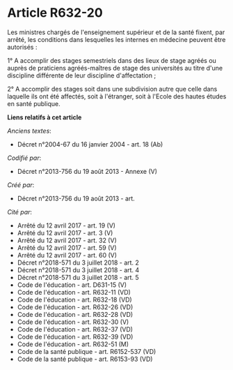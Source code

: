 # Article R632-20

Les ministres chargés de l'enseignement supérieur et de la santé fixent, par arrêté, les conditions dans lesquelles les
internes en médecine peuvent être autorisés :

1° A accomplir des stages semestriels dans des lieux de stage agréés ou auprès de praticiens agréés-maîtres de stage des
universités au titre d'une discipline différente de leur discipline d'affectation ;

2° A accomplir des stages soit dans une subdivision autre que celle dans laquelle ils ont été affectés, soit à l'étranger,
soit à l'Ecole des hautes études en santé publique.

**Liens relatifs à cet article**

_Anciens textes_:

  - Décret n°2004-67 du 16 janvier 2004 - art. 18 (Ab)

_Codifié par_:

  - Décret n°2013-756 du 19 août 2013 -  Annexe (V)

_Créé par_:

  - Décret n°2013-756 du 19 août 2013 - art.

_Cité par_:

  - Arrêté du 12 avril 2017 - art. 19 (V)
  - Arrêté du 12 avril 2017 - art. 3 (V)
  - Arrêté du 12 avril 2017 - art. 32 (V)
  - Arrêté du 12 avril 2017 - art. 59 (V)
  - Arrêté du 12 avril 2017 - art. 60 (V)
  - Décret n°2018-571 du 3 juillet 2018 - art. 2
  - Décret n°2018-571 du 3 juillet 2018 - art. 4
  - Décret n°2018-571 du 3 juillet 2018 - art. 5
  - Code de l'éducation - art. D631-15 (V)
  - Code de l'éducation - art. R632-11 (VD)
  - Code de l'éducation - art. R632-18 (VD)
  - Code de l'éducation - art. R632-26 (VD)
  - Code de l'éducation - art. R632-28 (VD)
  - Code de l'éducation - art. R632-30 (V)
  - Code de l'éducation - art. R632-37 (VD)
  - Code de l'éducation - art. R632-39 (VD)
  - Code de l'éducation - art. R632-51 (M)
  - Code de la santé publique - art. R6152-537 (VD)
  - Code de la santé publique - art. R6153-93 (VD)
